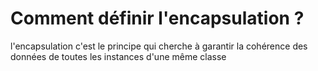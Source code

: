 # Comment définir l'encapsulation ?

l'encapsulation c'est le principe qui cherche à garantir la cohérence des données de toutes les instances d'une même classe